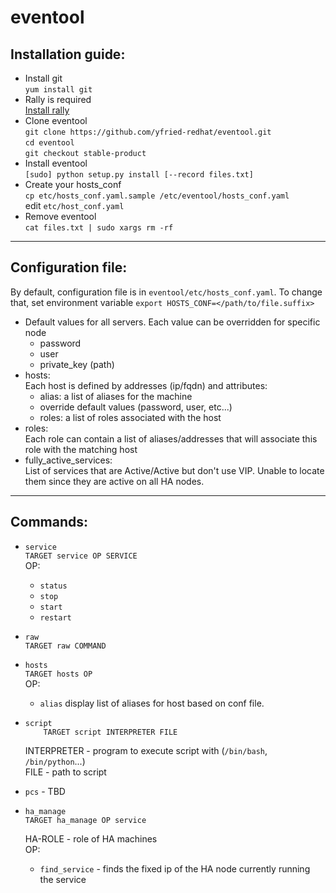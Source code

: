 eventool
=========

Installation guide:
----------------------
* Install git  
  `yum install git`
* Rally is required  
  [Install rally](https://wiki.openstack.org/wiki/Rally/installation)
* Clone eventool  
    `git clone https://github.com/yfried-redhat/eventool.git`  
    `cd eventool`  
    `git checkout stable-product`
* Install eventool  
    `[sudo] python setup.py install [--record files.txt]`
* Create your hosts\_conf  
    `cp etc/hosts_conf.yaml.sample /etc/eventool/hosts_conf.yaml`  
edit `etc/host_conf.yaml`
* Remove eventool  
    `cat files.txt | sudo xargs rm -rf`

***

Configuration file:
---------------------
By default, configuration file is in `eventool/etc/hosts_conf.yaml`. To change that, set environment variable `export HOSTS_CONF=</path/to/file.suffix>`

* Default values for all servers. Each value can be overridden for specific node  
  * password  
  * user
  * private_key (path)
* hosts:  
Each host is defined by addresses (ip/fqdn) and attributes:  
  * alias: a list of aliases for the machine
  * override default values (password, user, etc...)
  * roles: a list of roles associated with the host  
* roles:  
Each role can contain a list of aliases/addresses that will associate this role with the matching host  
* fully_active_services:  
List of services that are Active/Active but don't use VIP. Unable to locate them since they are active on all HA nodes.



***  

Commands:
--------------

* `service`  
    `TARGET service OP SERVICE`  
  OP:  
    * `status`
    * `stop`
    * `start`
    * `restart`

* `raw`  
    `TARGET raw COMMAND`
    
* `hosts`  
    `TARGET hosts OP`  
  OP:  
    * `alias` display list of aliases for host based on conf file.  
* `script`  
`    TARGET script INTERPRETER FILE`
    
    INTERPRETER - program to execute script with (`/bin/bash`, `/bin/python`...)  
    FILE - path to script

* `pcs` - TBD
* `ha_manage`  
    `TARGET ha_manage OP service`
    
  HA-ROLE - role of HA machines    
  OP:  
    * `find_service` - finds the fixed ip of the HA node currently running the service  
  
